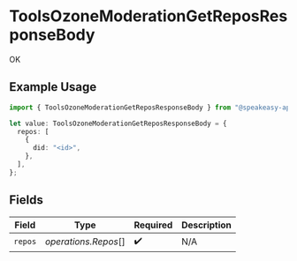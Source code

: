 # ToolsOzoneModerationGetReposResponseBody

OK

## Example Usage

```typescript
import { ToolsOzoneModerationGetReposResponseBody } from "@speakeasy-api/bluesky/models/operations";

let value: ToolsOzoneModerationGetReposResponseBody = {
  repos: [
    {
      did: "<id>",
    },
  ],
};
```

## Fields

| Field                | Type                 | Required             | Description          |
| -------------------- | -------------------- | -------------------- | -------------------- |
| `repos`              | *operations.Repos*[] | :heavy_check_mark:   | N/A                  |